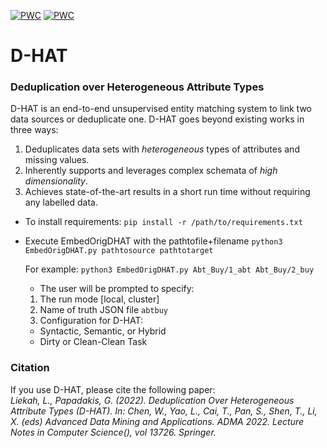 [![PWC](https://img.shields.io/endpoint.svg?url=https://paperswithcode.com/badge/deduplication-over-heterogeneous-attribute/entity-resolution-on-amazon-google)](https://paperswithcode.com/sota/entity-resolution-on-amazon-google?p=deduplication-over-heterogeneous-attribute)
[![PWC](https://img.shields.io/endpoint.svg?url=https://paperswithcode.com/badge/deduplication-over-heterogeneous-attribute/entity-resolution-on-abt-buy)](https://paperswithcode.com/sota/entity-resolution-on-abt-buy?p=deduplication-over-heterogeneous-attribute)

# D-HAT
### Deduplication over Heterogeneous Attribute Types

D-HAT is an end-to-end unsupervised entity matching system to link two data sources or deduplicate one.
D-HAT goes beyond existing works in three ways:
1. Deduplicates data sets with *heterogeneous* types of attributes and missing values.
2. Inherently supports and leverages complex schemata of *high dimensionality*.
3. Achieves state-of-the-art results in a short run time without requiring any labelled data.

- To install requirements: `pip install -r /path/to/requirements.txt`

- Execute EmbedOrigDHAT with the pathtofile+filename `python3 EmbedOrigDHAT.py pathtosource pathtotarget`

   For example: `python3 EmbedOrigDHAT.py Abt_Buy/1_abt Abt_Buy/2_buy`
   * The user will be prompted to specify:
    1. The run mode [local, cluster]
    2. Name of truth JSON file `abtbuy`
    3. Configuration for D-HAT: 
    * Syntactic, Semantic, or Hybrid
    * Dirty or Clean-Clean Task

### Citation
If you use D-HAT, please cite the following paper:
<br/>
_Liekah, L., Papadakis, G. (2022). Deduplication Over Heterogeneous Attribute Types (D-HAT). In: Chen, W., Yao, L., Cai, T., Pan, S., Shen, T., Li, X. (eds) Advanced Data Mining and Applications. ADMA 2022. Lecture Notes in Computer Science(), vol 13726. Springer._
